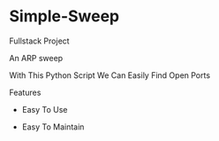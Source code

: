 # Simple-Sweep
Fullstack  Project

An ARP sweep 

With This Python Script We Can Easily Find Open Ports 

Features
* Easy To Use

* Easy To Maintain
